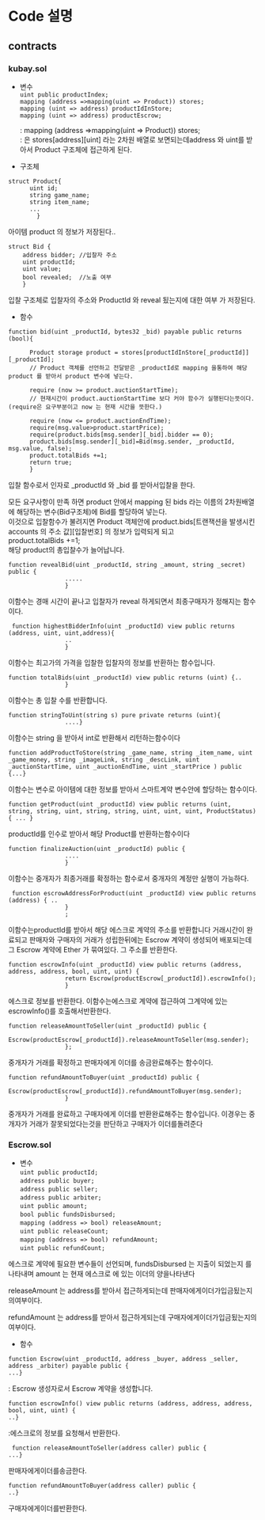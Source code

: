 # Code 설명
## contracts 
### kubay.sol
 * 변수  
            ```uint public productIndex;```  
            ```mapping (address =>mapping(uint => Product)) stores; ```    
            ```mapping (uint => address) productIdInStore;```    
            ```mapping (uint => address) productEscrow;``` 
      
    : mapping (address =>mapping(uint => Product)) stores;  
    : 은 stores[address][uint] 라는 2차원 배열로 보면되는데address 와 uint를 받아서 Product 구조체에 접근하게 된다.  
        
* 구조체  
```      
struct Product{  
      uint id;    
      string game_name;  
      string item_name;  
      ...
        }         
```
아이템 product 의 정보가 저장된다..
```
struct Bid {
    address bidder; //입찰자 주소
    uint productId; 
    uint value;
    bool revealed;  //노출 여부 
    }
```
입찰 구조체로 입찰자의 주소와 ProductId 와 reveal 됬는지에 대한 여부 가 저장된다.
        
        
* 함수
```
function bid(uint _productId, bytes32 _bid) payable public returns (bool){

      Product storage product = stores[productIdInStore[_productId]][_productId];  
      // Product 객체를 선언하고 전달받은 _productId로 mapping 을통하여 해당 product 를 받아서 product 변수에 넣는다.  
      
      require (now >= product.auctionStartTime);  
      // 현재시간이 product.auctionStartTime 보다 커야 함수가 실행된다는뜻이다.(require은 요구부분이고 now 는 현재 시간을 뜻한다.)  
      
      require (now <= product.auctionEndTime);  
      require(msg.value>product.startPrice);  
      require(product.bids[msg.sender][_bid].bidder == 0);  
      product.bids[msg.sender][_bid]=Bid(msg.sender, _productId, msg.value, false);  
      product.totalBids +=1;  
      return true;  
      }
```                    
입찰 함수로서 인자로 _productId 와  _bid 를 받아서입찰을 한다.

  

모든 요구사항이 만족 하면 product 안에서 mapping 된 bids 라는 이름의 2차원배열 에 해당하는 변수(Bid구조체)에 Bid를 할당하여 넣는다.  
이것으로 입찰함수가 불려지면 Product 객체안에  product.bids[트랜잭션을 발생시킨accounts 의 주소 값][입찰번호] 의 정보가 입력되게 되고   
product.totalBids +=1;  
해당 product의 총입찰수가 늘어납니다.  

```
function revealBid(uint _productId, string _amount, string _secret) public {
                .....
                }          
```
이함수는 경매 시간이 끝나고 입찰자가 reveal 하게되면서 최종구매자가 정해지는 함수이다.
```
 function highestBidderInfo(uint _productId) view public returns (address, uint, uint,address){
                ..
                }
```
이함수는 최고가의 가격을 입찰한 입찰자의 정보를 반환하는 함수입니다.
```
function totalBids(uint _productId) view public returns (uint) {..
                }
```
이함수는 총 입찰 수를 반환합니다.
```
function stringToUint(string s) pure private returns (uint){
                ....}
```
 이함수는 string 을 받아서 int로 반환해서 리턴하는함수이다         
```
function addProductToStore(string _game_name, string _item_name, uint _game_money, string _imageLink, string _descLink, uint _auctionStartTime, uint _auctionEndTime, uint _startPrice ) public  {...}
```
이함수는 변수로 아이템에 대한 정보를 받아서 스마트계약 변수안에 할당하는 함수이다.
```
function getProduct(uint _productId) view public returns (uint, string, string, uint, string, string, uint, uint, uint, ProductStatus) { ... }
```
productId를 인수로 받아서 해당 Product를 반환하는함수이다
```
function finalizeAuction(uint _productId) public {
                ....
                }
```
이함수는 중개자가 최종거래를 확정하는 함수로서 
                중개자의 계정만 실행이 가능하다.
```
 function escrowAddressForProduct(uint _productId) view public returns (address) { ..
                }
                ;
```
 이함수는productId를 받아서 해당 에스크로 계약의 주소를 반환합니다 거래시간이 완료되고
                판매자와 구매자의 거래가 성립한뒤에는 Escrow 계약이 생성되어 배포되는데 그 Escrow 계약에 Ether 가 묶여있다.
                그 주소를 반환한다.
```
function escrowInfo(uint _productId) view public returns (address, address, address, bool, uint, uint) {
                return Escrow(productEscrow[_productId]).escrowInfo();
                }
```
에스크로 정보를 반환한다.
                이함수는에스크로 계약에 접근하여 그계약에 있는 escrowInfo()를 호출해서반환한다.
```
function releaseAmountToSeller(uint _productId) public {
                Escrow(productEscrow[_productId]).releaseAmountToSeller(msg.sender);
                };
```
중개자가 거래를 확정하고 판매자에게 이더를 송금완료해주는 함수이다.
```
function refundAmountToBuyer(uint _productId) public { 
                Escrow(productEscrow[_productId]).refundAmountToBuyer(msg.sender);
                }
```
중개자가 거래를 완료하고 구매자에게 이더를 반환완료해주는 함수입니다. 이경우는 중개자가 거래가 잘못되었다는것을 판단하고 구매자가 이더를돌려준다
 
 
 ### Escrow.sol  
 * 변수  
```uint public productId;```  
```address public buyer;```  
```address public seller;```  
```address public arbiter;```  
```uint public amount;```  
```bool public fundsDisbursed;```  
```mapping (address => bool) releaseAmount;```  
```uint public releaseCount;```  
```mapping (address => bool) refundAmount;```  
```uint public refundCount;```  

에스크로 계약에 필요한 변수들이 선언되며,
fundsDisbursed 는 지출이 되었는지 를 나타내며
 amount 는 현재 에스크로 에 있는 이더의 양을나타낸다

releaseAmount 는 address를 받아서 접근하게되는데
판매자에게이더가입금됬는지의여부이다.

refundAmount 는 address를 받아서 접근하게되는데
구매자에게이더가입금됬는지의여부이다.

* 함수
```
function Escrow(uint _productId, address _buyer, address _seller, address _arbiter) payable public {
...}
```
: Escrow 생성자로서 Escrow 계약을 생성합니다. 

```
function escrowInfo() view public returns (address, address, address, bool, uint, uint) {
..}
```
:에스크로의 정보를 요청해서 반환한다.
```
 function releaseAmountToSeller(address caller) public {
...}
```
판매자에게이더를송금한다.
```
function refundAmountToBuyer(address caller) public {
..}
```
구매자에게이더를반환한다.
